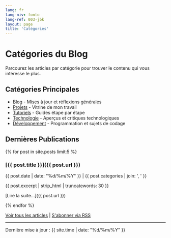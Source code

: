 ```yaml
---
lang: fr
lang-niv: fonto
lang-ref: 003-jbk
layout: page
title: 'Catégories'
---
```


# Catégories du Blog

Parcourez les articles par catégorie pour trouver le contenu qui vous intéresse le plus.

## Catégories Principales

- [Blog](/category/blog/) - Mises à jour et réflexions générales
- [Projets](/category/projects) - Vitrine de mon travail
- [Tutoriels](/category/tutorials) - Guides étape par étape
- [Technologie](/category/technology) - Aperçus et critiques technologiques
- [Développement](/category/development) - Programmation et sujets de codage

## Dernières Publications

{% for post in site.posts limit:5 %}

### [{{ post.title }}]({{ post.url }})

{{ post.date | date: "%d/%m/%Y" }} | {{ post.categories | join: ', ' }}

{{ post.excerpt | strip_html | truncatewords: 30 }}

[Lire la suite...]({{ post.url }})

{% endfor %}

[Voir tous les articles](/archive) | [S'abonner via RSS](/feed.xml)

---

Dernière mise à jour : {{ site.time | date: "%d/%m/%Y" }}
